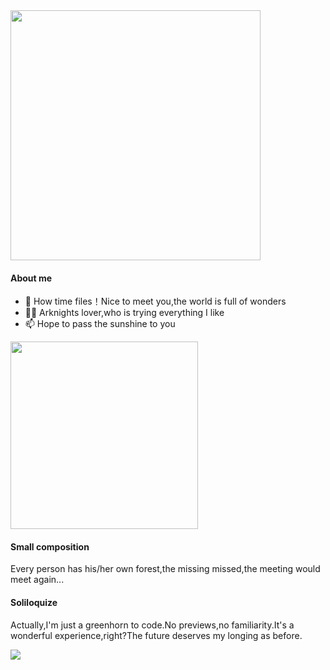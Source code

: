 <img src="https://github.com/user-attachments/assets/1265160c-52d0-4432-a3ea-c199b3469627" length="500px" width="400px">

#### About me
- 👋 How time files！Nice to meet you,the world is full of wonders
- 👨‍🎓 Arknights lover,who is trying everything I like
- 📫 Hope to pass the sunshine to you

<img src="https://github.com/user-attachments/assets/b04e320a-3d93-4566-abca-b29cdbd8cb2e" length="400px" width="300px">

#### Small composition
Every person has his/her own forest,the missing missed,the meeting would meet again...

#### Soliloquize
Actually,I'm just a greenhorn to code.No previews,no familiarity.It's a wonderful experience,right?The future deserves my longing as before.

<img src="https://github.com/user-attachments/assets/762cb53b-923e-49f9-8fa8-9e8c875c96e9">

